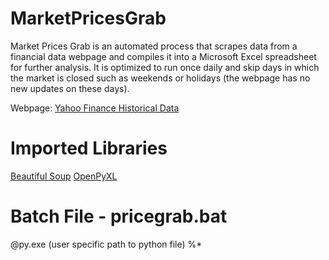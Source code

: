# MarketPricesGrab
Market Prices Grab is an automated process that scrapes data from a financial data webpage and compiles it into a Microsoft Excel spreadsheet for further analysis. It is optimized to run once daily and skip days in which the market is closed such as weekends or holidays (the webpage has no new updates on these days).

Webpage: [Yahoo Finance Historical Data](https://finance.yahoo.com/quote/CPSS/history?p=CPSS)

# Imported Libraries
[Beautiful Soup](https://www.crummy.com/software/BeautifulSoup/)
[OpenPyXL](https://openpyxl.readthedocs.io/en/stable/#)

# Batch File - pricegrab.bat
@py.exe (user specific path to python file) %*
